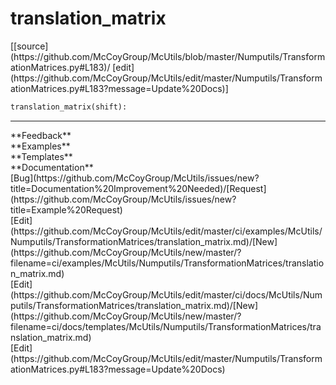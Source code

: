 # <a id="McUtils.Numputils.TransformationMatrices.translation_matrix">translation_matrix</a>
<div class="docs-source-link" markdown="1">
[[source](https://github.com/McCoyGroup/McUtils/blob/master/Numputils/TransformationMatrices.py#L183)/
[edit](https://github.com/McCoyGroup/McUtils/edit/master/Numputils/TransformationMatrices.py#L183?message=Update%20Docs)]
</div>

```python
translation_matrix(shift): 
```













---


<div markdown="1" class="text-secondary">
<div class="container">
  <div class="row">
   <div class="col" markdown="1">
**Feedback**   
</div>
   <div class="col" markdown="1">
**Examples**   
</div>
   <div class="col" markdown="1">
**Templates**   
</div>
   <div class="col" markdown="1">
**Documentation**   
</div>
   <div class="col" markdown="1">
   
</div>
   <div class="col" markdown="1">
   
</div>
   <div class="col" markdown="1">
   
</div>
</div>
  <div class="row">
   <div class="col" markdown="1">
[Bug](https://github.com/McCoyGroup/McUtils/issues/new?title=Documentation%20Improvement%20Needed)/[Request](https://github.com/McCoyGroup/McUtils/issues/new?title=Example%20Request)   
</div>
   <div class="col" markdown="1">
[Edit](https://github.com/McCoyGroup/McUtils/edit/master/ci/examples/McUtils/Numputils/TransformationMatrices/translation_matrix.md)/[New](https://github.com/McCoyGroup/McUtils/new/master/?filename=ci/examples/McUtils/Numputils/TransformationMatrices/translation_matrix.md)   
</div>
   <div class="col" markdown="1">
[Edit](https://github.com/McCoyGroup/McUtils/edit/master/ci/docs/McUtils/Numputils/TransformationMatrices/translation_matrix.md)/[New](https://github.com/McCoyGroup/McUtils/new/master/?filename=ci/docs/templates/McUtils/Numputils/TransformationMatrices/translation_matrix.md)   
</div>
   <div class="col" markdown="1">
[Edit](https://github.com/McCoyGroup/McUtils/edit/master/Numputils/TransformationMatrices.py#L183?message=Update%20Docs)   
</div>
   <div class="col" markdown="1">
   
</div>
   <div class="col" markdown="1">
   
</div>
   <div class="col" markdown="1">
   
</div>
</div>
</div>
</div>